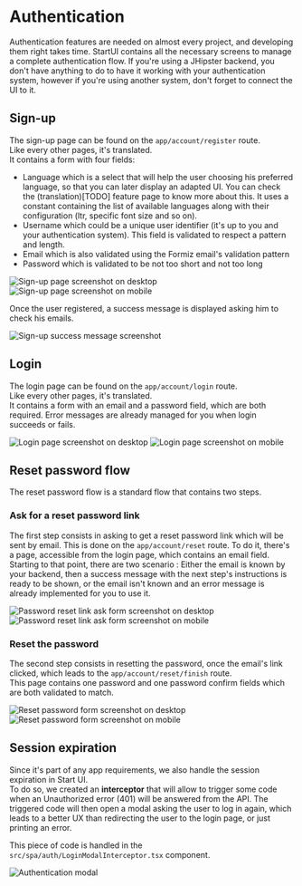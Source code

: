 # Authentication

Authentication features are needed on almost every project, and developing them right takes time.
StartUI contains all the necessary screens to manage a complete authentication flow.
If you're using a JHipster backend, you don't have anything to do to have it working with your authentication system,
however if you're using another system, don't forget to connect the UI to it.

## Sign-up

The sign-up page can be found on the `app/account/register` route.  
Like every other pages, it's translated.  
It contains a form with four fields:
 - Language which is a select that will help the user choosing his preferred language, so that you can later display an
 adapted UI. You can check the (translation)[TODO] feature page to know more about this.
 It uses a constant containing the list of available languages along with their configuration (ltr, specific font size and so on).
 - Username which could be a unique user identifier (it's up to you and your authentication system). This field is validated
 to respect a pattern and length.
 - Email which is also validated using the Formiz email's validation pattern
 - Password which is validated to be not too short and not too long

<img src="/images/screenshots/sign-up-desktop.png"  alt="Sign-up page screenshot on desktop"/>
<img src="/images/screenshots/sign-up-mobile.png"  alt="Sign-up page screenshot on mobile"/>

Once the user registered, a success message is displayed asking him to check his emails.

<img src="/images/screenshots/sign-up-success.png"  alt="Sign-up success message screenshot"/>

## Login

The login page can be found on the `app/account/login` route.  
Like every other pages, it's translated.  
It contains a form with an email and a password field, which are both required. Error messages are already managed for you
when login succeeds or fails.

<img src="/images/screenshots/login-desktop.png"  alt="Login page screenshot on desktop"/>
<img src="/images/screenshots/login-mobile.png"  alt="Login page screenshot on mobile"/>

## Reset password flow

The reset password flow is a standard flow that contains two steps.

### Ask for a reset password link

The first step consists in asking to get a reset password link which will be sent by email. This is done on the 
`app/account/reset` route.
To do it, there's a page, accessible from the login page, which contains an email field. Starting to that point, there
are two scenario :
Either the email is known by your backend, then a success message with the next step's instructions is ready to be shown,
or the email isn't known and an error message is already implemented for you to use it.

<img src="/images/screenshots/ask-reset-password-desktop.png"  alt="Password reset link ask form screenshot on desktop"/>
<img src="/images/screenshots/ask-reset-password-mobile.png"  alt="Password reset link ask form screenshot on mobile"/>



### Reset the password

The second step consists in resetting the password, once the email's link clicked, which leads to the 
`app/account/reset/finish` route.  
This page contains one password and one password confirm fields which are both validated to match.

<img src="/images/screenshots/reset-password-desktop.png"  alt="Reset password form screenshot on desktop"/>
<img src="/images/screenshots/reset-password-mobile.png"  alt="Reset password form screenshot on mobile"/>

## Session expiration

Since it's part of any app requirements, we also handle the session expiration in Start UI.  
To do so, we created an **interceptor** that will allow to trigger some code when an Unauthorized error (401) will be
answered from the API. The triggered code will then open a modal asking the user to log in again, which leads to a better
UX than redirecting the user to the login page, or just printing an error.

This piece of code is handled in the `src/spa/auth/LoginModalInterceptor.tsx` component.

<img src="/images/screenshots/auth-modal-desktop.png"  alt="Authentication modal"/>
